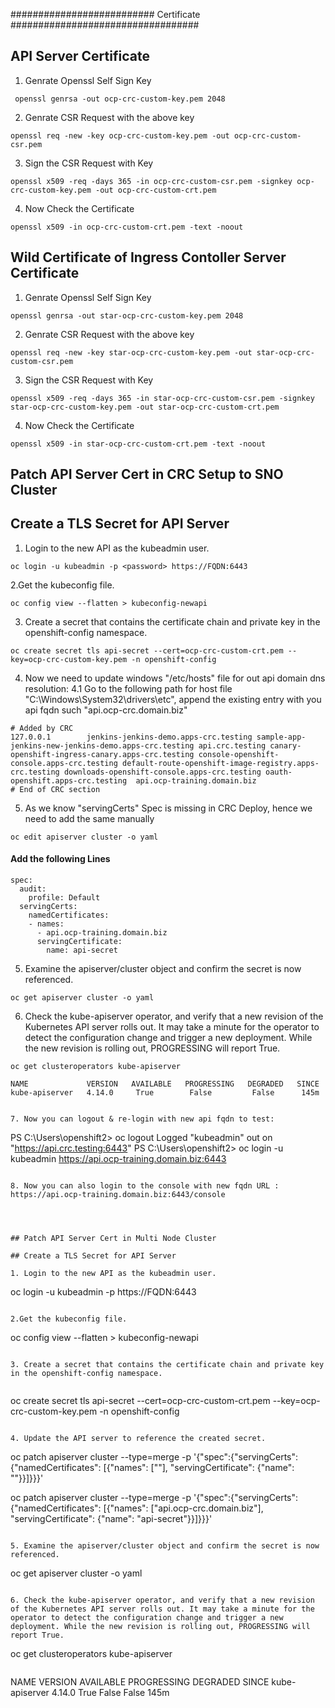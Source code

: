 ########################## Certificate ##################################

## API Server Certificate

1. Genrate Openssl Self Sign Key 
```
 openssl genrsa -out ocp-crc-custom-key.pem 2048
``` 

2. Genrate CSR Request with the above key
```
openssl req -new -key ocp-crc-custom-key.pem -out ocp-crc-custom-csr.pem
```

3. Sign the CSR Request with Key
```
openssl x509 -req -days 365 -in ocp-crc-custom-csr.pem -signkey ocp-crc-custom-key.pem -out ocp-crc-custom-crt.pem
```

4. Now Check the Certificate
```
openssl x509 -in ocp-crc-custom-crt.pem -text -noout
```


## Wild Certificate of Ingress Contoller Server Certificate

1. Genrate Openssl Self Sign Key 
```
openssl genrsa -out star-ocp-crc-custom-key.pem 2048
```
2. Genrate CSR Request with the above key
```
openssl req -new -key star-ocp-crc-custom-key.pem -out star-ocp-crc-custom-csr.pem
```

3. Sign the CSR Request with Key
```
openssl x509 -req -days 365 -in star-ocp-crc-custom-csr.pem -signkey star-ocp-crc-custom-key.pem -out star-ocp-crc-custom-crt.pem
```

4. Now Check the Certificate
```
openssl x509 -in star-ocp-crc-custom-crt.pem -text -noout
```


## Patch API Server Cert in CRC Setup to SNO Cluster 

## Create a TLS Secret for API Server

1. Login to the new API as the kubeadmin user.
```
oc login -u kubeadmin -p <password> https://FQDN:6443
```

2.Get the kubeconfig file.
```
oc config view --flatten > kubeconfig-newapi
```

3. Create a secret that contains the certificate chain and private key in the openshift-config namespace.
```
oc create secret tls api-secret --cert=ocp-crc-custom-crt.pem --key=ocp-crc-custom-key.pem -n openshift-config
```

4. Now we need to update windows "/etc/hosts" file for out api domain dns resolution: 
4.1 Go to the following path for host file "C:\Windows\System32\drivers\etc", append the existing entry with you api fqdn such "api.ocp-crc.domain.biz" 


```
# Added by CRC
127.0.0.1        jenkins-jenkins-demo.apps-crc.testing sample-app-jenkins-new-jenkins-demo.apps-crc.testing api.crc.testing canary-openshift-ingress-canary.apps-crc.testing console-openshift-console.apps-crc.testing default-route-openshift-image-registry.apps-crc.testing downloads-openshift-console.apps-crc.testing oauth-openshift.apps-crc.testing  api.ocp-training.domain.biz
# End of CRC section

```


5. As we know "servingCerts" Spec is missing in CRC Deploy, hence we need to add the same manually  
```
oc edit apiserver cluster -o yaml
```

#### Add the following Lines 
```
spec:
  audit:
    profile: Default
  servingCerts:
    namedCertificates:
    - names:
      - api.ocp-training.domain.biz
      servingCertificate:
        name: api-secret
```


5. Examine the apiserver/cluster object and confirm the secret is now referenced.
```
oc get apiserver cluster -o yaml
```

6. Check the kube-apiserver operator, and verify that a new revision of the Kubernetes API server rolls out. It may take a minute for the operator to detect the configuration change and trigger a new deployment. While the new revision is rolling out, PROGRESSING will report True.
```
oc get clusteroperators kube-apiserver
```

```
NAME             VERSION   AVAILABLE   PROGRESSING   DEGRADED   SINCE
kube-apiserver   4.14.0     True        False         False      145m


7. Now you can logout & re-login with new api fqdn to test: 
```
PS C:\Users\openshift2> oc logout
Logged "kubeadmin" out on "https://api.crc.testing:6443"
PS C:\Users\openshift2> oc login -u kubeadmin https://api.ocp-training.domain.biz:6443
```

8. Now you can also login to the console with new fqdn URL :  https://api.ocp-training.domain.biz:6443/console




## Patch API Server Cert in Multi Node Cluster 

## Create a TLS Secret for API Server

1. Login to the new API as the kubeadmin user.
```
oc login -u kubeadmin -p <password> https://FQDN:6443
```

2.Get the kubeconfig file.
```
oc config view --flatten > kubeconfig-newapi
```

3. Create a secret that contains the certificate chain and private key in the openshift-config namespace.
 
```
oc create secret tls api-secret --cert=ocp-crc-custom-crt.pem --key=ocp-crc-custom-key.pem -n openshift-config
```

4. Update the API server to reference the created secret.
```
oc patch apiserver cluster --type=merge -p '{"spec":{"servingCerts": {"namedCertificates": [{"names": ["<FQDN>"], "servingCertificate": {"name": "<secret>"}}]}}}' 

oc patch apiserver cluster --type=merge -p '{"spec":{"servingCerts": {"namedCertificates": [{"names": ["api.ocp-crc.domain.biz"], "servingCertificate": {"name": "api-secret"}}]}}}'

```

5. Examine the apiserver/cluster object and confirm the secret is now referenced.
```
oc get apiserver cluster -o yaml
```

6. Check the kube-apiserver operator, and verify that a new revision of the Kubernetes API server rolls out. It may take a minute for the operator to detect the configuration change and trigger a new deployment. While the new revision is rolling out, PROGRESSING will report True.
```
oc get clusteroperators kube-apiserver
```

```
NAME             VERSION   AVAILABLE   PROGRESSING   DEGRADED   SINCE
kube-apiserver   4.14.0     True        False         False      145m
